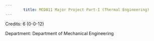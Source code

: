 ```yaml
---
        title: MCD811 Major Project Part-I (Thermal Engineering)
---
```

Credits: 6 (0-0-12)

Department: Department of Mechanical Engineering

